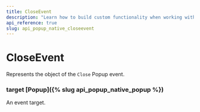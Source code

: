 ```yaml
---
title: CloseEvent
description: "Learn how to build custom functionality when working with the Vue Popup by Kendo UI with the help of the CloseEvent."
api_reference: true
slug: api_popup_native_closeevent
---
```


# CloseEvent
Represents the object of the `Close` Popup event.

### target <span class='code'>[Popup]({% slug api_popup_native_popup %})</span>
An event target.


